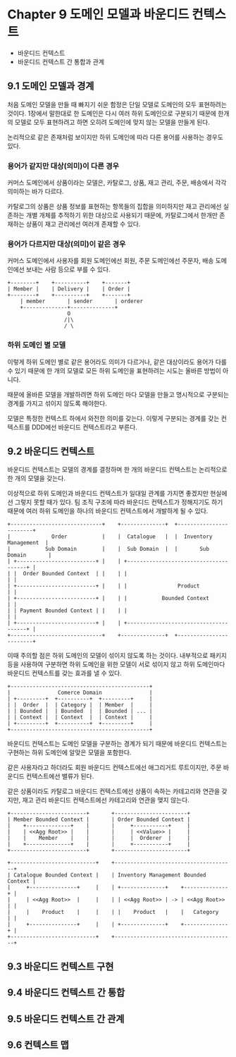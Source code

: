# Chapter 9 도메인 모델과 바운디드 컨텍스트

- 바운디드 컨텍스트
- 바운디드 컨텍스트 간 통합과 관계

## 9.1 도메인 모델과 경계

처음 도메인 모델을 만들 때 빠지기 쉬운 함정은 단일 모델로 도메인의 모두 표현하려는 것이다. 1장에서 말한대로 한 도메인은 다시 여러 하위 도메인으로 구분되기 때문에 한개의 모델로 모두 표현하려고 하면 오히려 도메인에 맞지 않는 모델을 만들게 된다.

논리적으로 같은 존재처럼 보이지만 하위 도메인에 따라 다른 용어를 사용하는 경우도 있다.

### 용어가 같지만 대상(의미)이 다른 경우

커머스 도메인에서 상품이라는 모델은, 카탈로그, 상품, 재고 관리, 주문, 배송에서 각각 의미하는 바가 다르다.

카탈로그의 상품은 상품 정보를 표현하는 항목들의 집합을 의미하지만 재고 관리에선 실존하는 개별 개체를 추적하기 위한 대상으로 사용되기 때문에, 카탈로그에서 한개만 존재하는 상품이 재고 관리에선 여러개 존재할 수 있다.

### 용어가 다르지만 대상(의미)이 같은 경우

커머스 도메인에서 사용자를 회원 도메인에선 회원, 주문 도메인에선 주문자, 배송 도메인에선 보내는 사람 등으로 부를 수 있다.

```
+--------+    +----------+    +-------+
| Member |    | Delivery |    | Order |
+--------+    +----------+    +-------+
    | member       | sender       | orderer
    +--------------+--------------+
                   O
                  /|\
                  / \
```

### 하위 도메인 별 모델

이렇게 하위 도메인 별로 같은 용어라도 의미가 다르거나, 같은 대상이라도 용어가 다를 수 있기 때문에 한 개의 모델로 모든 하위 도메인을 표현하려는 시도는 올바른 방법이 아니다.

때문에 올바른 모델을 개발하려면 하위 도메인 마다 모델을 만들고 명시적으로 구분되는 경계를 가지고 섞이지 않도록 해야한다.

모델은 특정한 컨텍스트 하에서 와전한 의미를 갖는다. 이렇게 구분되는 경계를 갖는 컨텍스트를 DDD에선 바운디드 컨텍스트라고 부른다.

## 9.2 바운디드 컨텍스트

바운디드 컨텍스트는 모델의 경계를 결정하며 한 개의 바운디드 컨텍스트는 논리적으로 한 개의 모델을 갖는다.

이상적으로 하위 도메인과 바운디드 컨텍스트가 일대일 관계를 가지면 좋겠지만 현실에선 그렇지 못할 때가 있다. 팀 조직 구조에 따라 바운디드 컨텍스트가 정해지기도 하기 때문에 여러 하위 도메인을 하나의 바운디드 컨텍스트에서 개발하게 될 수 있다.

```
+-----------------------------+    +--------------+  +------------------------+
|             Order           |    |  Catalogue   |  |  Inventory Management  |
|           Sub Domain        |    |  Sub Domain  |  |       Sub Domain       |
| +-------------------------+ |    | +--------------------------------------+ |
| |  Order Bounded Context  | |    | |                                      | |
| +-------------------------+ |    | |                Product               | |
| +-------------------------+ |    | |           Bounded Context            | |
| | Payment Bounded Context | |    | |                                      | |
| +-------------------------+ |    | +--------------------------------------+ |
+-----------------------------+    +--------------+  +------------------------+
```

이때 주의할 점은 하위 도메인의 모델이 섞이지 않도록 하는 것이다. 내부적으로 패키지 등을 사용하여 구분하면 하위 도메인을 위한 모델이 서로 섞이지 않고 하위 도메인마다 바운디드 컨텍스트를 갖는 효과를 낼 수 있다.

```
+--------------------------------------------+
|               Comerce Domain               |
| +---------+  +----------+  +---------+     |
| |  Order  |  | Category |  | Member  |     |
| | Bounded |  | Bounded  |  | Bounded | ... |
| | Context |  | Context  |  | Context |     |
| +---------+  +----------+  +---------+     |
+--------------------------------------------+
```

바운디드 컨텍스트는 도메인 모델을 구분하는 경계가 되기 때문에 바운디드 컨텍스트는 구현하는 하위 도메인에 알맞은 모델을 포함한다.

같은 사용자라고 하더라도 회원 바운디드 컨텍스트에선 애그리거트 루트이지만, 주문 바운디드 컨텍스트에선 밸류가 된다.

같은 상품이라도 카탈로그 바운디드 컨텍스트에선 상품이 속하는 카테고리와 연관을 갖지만, 재고 관리 바운디드 컨텍스트에선 카테고리와 연관을 맺지 않는다.

```
+------------------------+       +-----------------------+
| Member Bounded Context |       | Order Bounded Context |
|    +--------------+    |       |     +-----------+     |
|    | <<Agg Root>> |    |       |     | <<Value>> |     |
|    |    Member    |    |       |     |  Orderer  |     |
|    +--------------+    |       |     +-----------+     |
+------------------------+       +-----------------------+

+---------------------------+    +--------------------------------------+
| Catalogue Bounded Context |    | Inventory Management Bounded Context |
|     +---------------+     |    | +--------------+    +--------------+ |
|     | <<Agg Root>>  |     |    | | <<Agg Root>> | -> | <<Agg Root>> | |
|     |    Product    |     |    | |    Product   |    |   Category   | |
|     +---------------+     |    | +--------------+    +--------------+ |
+---------------------------+    +--------------------------------------+
```

## 9.3 바운디드 컨텍스트 구현

## 9.4 바운디드 컨텍스트 간 통합

## 9.5 바운디드 컨텍스트 간 관계

## 9.6 컨텍스트 맵
